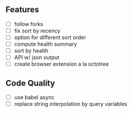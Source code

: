 ## Features

- [ ] follow forks
- [ ] fix sort by recency
- [ ] option for different sort order
- [ ] compute health summary
- [ ] sort by health
- [ ] API w/ json output
- [ ] create browser extension a la octotree

## Code Quality

- [ ] use babel async
- [ ] replace string interpolation by query variables
